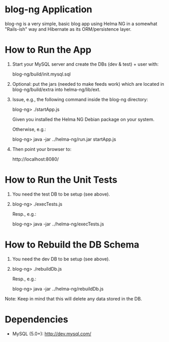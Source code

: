 blog-ng Application
===================

blog-ng is a very simple, basic blog app using Helma NG in a somewhat
"Rails-ish" way and Hibernate as its ORM/persistence layer.


How to Run the App
==================

1. Start your MySQL server and create the DBs (dev & test) + user with:

   blog-ng/build/init.mysql.sql

2. Optional: put the jars (needed to make feeds work) which are located in
   blog-ng/build/extra into helma-ng/lib/ext.

3. Issue, e.g., the following command inside the blog-ng directory:

   blog-ng> ./startApp.js

   Given you installed the Helma NG Debian package on your system.

   Otherwise, e.g.:

   blog-ng> java -jar ../helma-ng/run.jar startApp.js

4. Then point your browser to:

   http://localhost:8080/


How to Run the Unit Tests
=========================

1. You need the test DB to be setup (see above).

2. blog-ng> ./execTests.js

   Resp., e.g.:

   blog-ng> java -jar ../helma-ng/execTests.js


How to Rebuild the DB Schema
============================

1. You need the dev DB to be setup (see above).

2. blog-ng> ./rebuildDb.js

   Resp., e.g.:

   blog-ng> java -jar ../helma-ng/rebuildDb.js

Note: Keep in mind that this will delete any data stored in the DB.


Dependencies
============

* MySQL (5.0+): http://dev.mysql.com/